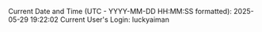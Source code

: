 Current Date and Time (UTC - YYYY-MM-DD HH:MM:SS formatted): 2025-05-29 19:22:02
Current User's Login: luckyaiman

